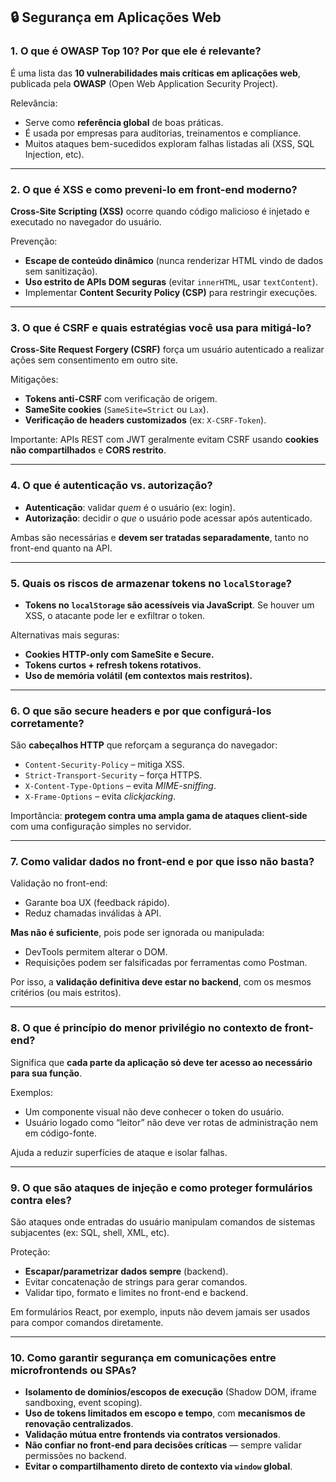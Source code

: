 ## 🔒 Segurança em Aplicações Web

### 1. **O que é OWASP Top 10? Por que ele é relevante?**

É uma lista das **10 vulnerabilidades mais críticas em aplicações web**, publicada pela **OWASP** (Open Web Application Security Project).

Relevância:

* Serve como **referência global** de boas práticas.
* É usada por empresas para auditorias, treinamentos e compliance.
* Muitos ataques bem-sucedidos exploram falhas listadas ali (XSS, SQL Injection, etc).

---

### 2. **O que é XSS e como preveni-lo em front-end moderno?**

**Cross-Site Scripting (XSS)** ocorre quando código malicioso é injetado e executado no navegador do usuário.

Prevenção:

* **Escape de conteúdo dinâmico** (nunca renderizar HTML vindo de dados sem sanitização).
* **Uso estrito de APIs DOM seguras** (evitar `innerHTML`, usar `textContent`).
* Implementar **Content Security Policy (CSP)** para restringir execuções.

---

### 3. **O que é CSRF e quais estratégias você usa para mitigá-lo?**

**Cross-Site Request Forgery (CSRF)** força um usuário autenticado a realizar ações sem consentimento em outro site.

Mitigações:

* **Tokens anti-CSRF** com verificação de origem.
* **SameSite cookies** (`SameSite=Strict` ou `Lax`).
* **Verificação de headers customizados** (ex: `X-CSRF-Token`).

Importante: APIs REST com JWT geralmente evitam CSRF usando **cookies não compartilhados** e **CORS restrito**.

---

### 4. **O que é autenticação vs. autorização?**

* **Autenticação**: validar *quem* é o usuário (ex: login).
* **Autorização**: decidir *o que* o usuário pode acessar após autenticado.

Ambas são necessárias e **devem ser tratadas separadamente**, tanto no front-end quanto na API.

---

### 5. **Quais os riscos de armazenar tokens no `localStorage`?**

* **Tokens no `localStorage` são acessíveis via JavaScript**.
  Se houver um XSS, o atacante pode ler e exfiltrar o token.

Alternativas mais seguras:

* **Cookies HTTP-only com SameSite e Secure.**
* **Tokens curtos + refresh tokens rotativos.**
* **Uso de memória volátil (em contextos mais restritos).**

---

### 6. **O que são secure headers e por que configurá-los corretamente?**

São **cabeçalhos HTTP** que reforçam a segurança do navegador:

* `Content-Security-Policy` – mitiga XSS.
* `Strict-Transport-Security` – força HTTPS.
* `X-Content-Type-Options` – evita *MIME-sniffing*.
* `X-Frame-Options` – evita *clickjacking*.

Importância: **protegem contra uma ampla gama de ataques client-side** com uma configuração simples no servidor.

---

### 7. **Como validar dados no front-end e por que isso não basta?**

Validação no front-end:

* Garante boa UX (feedback rápido).
* Reduz chamadas inválidas à API.

**Mas não é suficiente**, pois pode ser ignorada ou manipulada:

* DevTools permitem alterar o DOM.
* Requisições podem ser falsificadas por ferramentas como Postman.

Por isso, a **validação definitiva deve estar no backend**, com os mesmos critérios (ou mais estritos).

---

### 8. **O que é princípio do menor privilégio no contexto de front-end?**

Significa que **cada parte da aplicação só deve ter acesso ao necessário para sua função**.

Exemplos:

* Um componente visual não deve conhecer o token do usuário.
* Usuário logado como “leitor” não deve ver rotas de administração nem em código-fonte.

Ajuda a reduzir superfícies de ataque e isolar falhas.

---

### 9. **O que são ataques de injeção e como proteger formulários contra eles?**

São ataques onde entradas do usuário manipulam comandos de sistemas subjacentes (ex: SQL, shell, XML, etc).

Proteção:

* **Escapar/parametrizar dados sempre** (backend).
* Evitar concatenação de strings para gerar comandos.
* Validar tipo, formato e limites no front-end e backend.

Em formulários React, por exemplo, inputs não devem jamais ser usados para compor comandos diretamente.

---

### 10. **Como garantir segurança em comunicações entre microfrontends ou SPAs?**

* **Isolamento de domínios/escopos de execução** (Shadow DOM, iframe sandboxing, event scoping).
* **Uso de tokens limitados em escopo e tempo**, com **mecanismos de renovação centralizados**.
* **Validação mútua entre frontends via contratos versionados**.
* **Não confiar no front-end para decisões críticas** — sempre validar permissões no backend.
* **Evitar o compartilhamento direto de contexto via `window` global**.